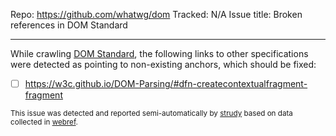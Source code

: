 
Repo: https://github.com/whatwg/dom
Tracked: N/A
Issue title: Broken references in DOM Standard

---

While crawling [DOM Standard](https://dom.spec.whatwg.org/), the following links to other specifications were detected as pointing to non-existing anchors, which should be fixed:
* [ ] https://w3c.github.io/DOM-Parsing/#dfn-createcontextualfragment-fragment

<sub>This issue was detected and reported semi-automatically by [strudy](https://github.com/w3c/strudy/) based on data collected in [webref](https://github.com/w3c/webref/).</sub>